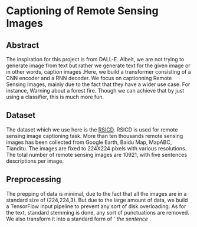 # **Captioning of Remote Sensing Images**

## Abstract

The inspiration for this project is from DALL-E. Albeit, we are not trying to generate image from text but rather we generate text for the given image or in other words, caption images .Here, we build a transformer consisting of a CNN encoder and a RNN decoder. We focus on captionning Remote Sensing Images, mainly due to the fact that they have a wider use case. For instance, Warning about a forest fire. Though we can achieve that by just using a classifier, this is much more fun. 

## Dataset

The dataset which we use here is the [RSICD](https://github.com/201528014227051/RSICD_optimal). RSICD is used for remote sensing image captioning task. More than ten thousands remote sensing images has been collected from Google Earth, Baidu Map, MapABC, Tianditu. The images are fixed to 224X224 pixels with various resolutions. The total number of remote sensing images are 10921, with five sentences descriptions per image.

## Preprocessing

The prepping of data is minimal, due to the fact that all the images are in a standard size of (224,224,3). But due to the large amount of data, we build a TensorFlow input pipeline to prevent any sort of disk overloading. As for the text, standard stemming is done, any sort of punctuations are removed. We also transform it into a standard form of '<start> *the sentence* <end>. 
